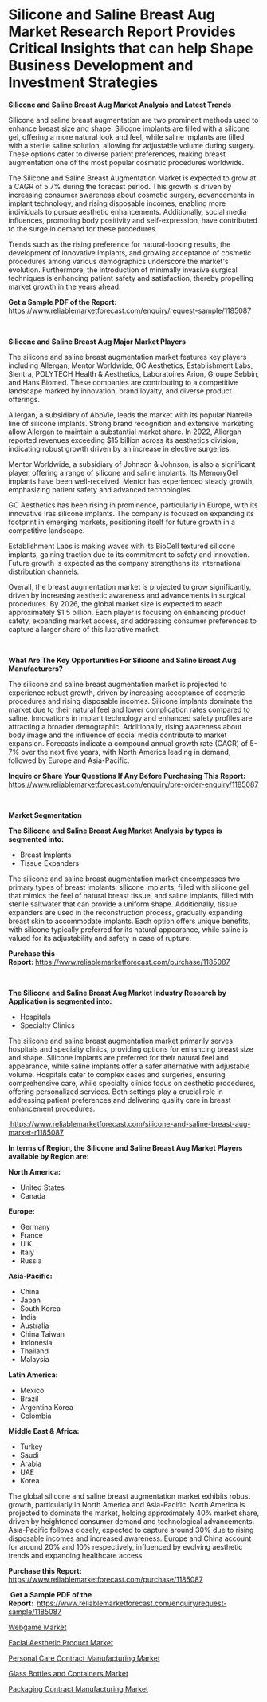 <p><h1>Silicone and Saline Breast Aug Market Research Report Provides Critical Insights that can help Shape Business Development and Investment Strategies</h1></p><p><strong>Silicone and Saline Breast Aug Market Analysis and Latest Trends</strong></p>
<p><p>Silicone and saline breast augmentation are two prominent methods used to enhance breast size and shape. Silicone implants are filled with a silicone gel, offering a more natural look and feel, while saline implants are filled with a sterile saline solution, allowing for adjustable volume during surgery. These options cater to diverse patient preferences, making breast augmentation one of the most popular cosmetic procedures worldwide.</p><p>The Silicone and Saline Breast Augmentation Market is expected to grow at a CAGR of 5.7% during the forecast period. This growth is driven by increasing consumer awareness about cosmetic surgery, advancements in implant technology, and rising disposable incomes, enabling more individuals to pursue aesthetic enhancements. Additionally, social media influences, promoting body positivity and self-expression, have contributed to the surge in demand for these procedures. </p><p>Trends such as the rising preference for natural-looking results, the development of innovative implants, and growing acceptance of cosmetic procedures among various demographics underscore the market's evolution. Furthermore, the introduction of minimally invasive surgical techniques is enhancing patient safety and satisfaction, thereby propelling market growth in the years ahead.</p></p>
<p><strong>Get a Sample PDF of the Report:&nbsp;</strong> <a href="https://www.reliablemarketforecast.com/enquiry/request-sample/1185087?utm_campaign=1601&utm_medium=2&utm_source=Github&utm_content=ia&utm_term=22102024&utm_id=silicone-and-saline-breast-aug">https://www.reliablemarketforecast.com/enquiry/request-sample/1185087</a></p>
<p>&nbsp;</p>
<p><strong>Silicone and Saline Breast Aug Major Market Players</strong></p>
<p><p>The silicone and saline breast augmentation market features key players including Allergan, Mentor Worldwide, GC Aesthetics, Establishment Labs, Sientra, POLYTECH Health & Aesthetics, Laboratoires Arion, Groupe Sebbin, and Hans Biomed. These companies are contributing to a competitive landscape marked by innovation, brand loyalty, and diverse product offerings.</p><p>Allergan, a subsidiary of AbbVie, leads the market with its popular Natrelle line of silicone implants. Strong brand recognition and extensive marketing allow Allergan to maintain a substantial market share. In 2022, Allergan reported revenues exceeding $15 billion across its aesthetics division, indicating robust growth driven by an increase in elective surgeries.</p><p>Mentor Worldwide, a subsidiary of Johnson & Johnson, is also a significant player, offering a range of silicone and saline implants. Its MemoryGel implants have been well-received. Mentor has experienced steady growth, emphasizing patient safety and advanced technologies.</p><p>GC Aesthetics has been rising in prominence, particularly in Europe, with its innovative Iras silicone implants. The company is focused on expanding its footprint in emerging markets, positioning itself for future growth in a competitive landscape.</p><p>Establishment Labs is making waves with its BioCell textured silicone implants, gaining traction due to its commitment to safety and innovation. Future growth is expected as the company strengthens its international distribution channels.</p><p>Overall, the breast augmentation market is projected to grow significantly, driven by increasing aesthetic awareness and advancements in surgical procedures. By 2026, the global market size is expected to reach approximately $1.5 billion. Each player is focusing on enhancing product safety, expanding market access, and addressing consumer preferences to capture a larger share of this lucrative market.</p></p>
<p>&nbsp;</p>
<p><strong>What Are The Key Opportunities For Silicone and Saline Breast Aug Manufacturers?</strong></p>
<p><p>The silicone and saline breast augmentation market is projected to experience robust growth, driven by increasing acceptance of cosmetic procedures and rising disposable incomes. Silicone implants dominate the market due to their natural feel and lower complication rates compared to saline. Innovations in implant technology and enhanced safety profiles are attracting a broader demographic. Additionally, rising awareness about body image and the influence of social media contribute to market expansion. Forecasts indicate a compound annual growth rate (CAGR) of 5-7% over the next five years, with North America leading in demand, followed by Europe and Asia-Pacific.</p></p>
<p><strong>Inquire or Share Your Questions If Any Before Purchasing This Report:</strong> <a href="https://www.reliablemarketforecast.com/enquiry/pre-order-enquiry/1185087?utm_campaign=1601&utm_medium=2&utm_source=Github&utm_content=ia&utm_term=22102024&utm_id=silicone-and-saline-breast-aug">https://www.reliablemarketforecast.com/enquiry/pre-order-enquiry/1185087</a></p>
<p>&nbsp;</p>
<p><strong>Market Segmentation</strong></p>
<p><strong>The Silicone and Saline Breast Aug Market Analysis by types is segmented into:</strong></p>
<p><ul><li>Breast Implants</li><li>Tissue Expanders</li></ul></p>
<p><p>The silicone and saline breast augmentation market encompasses two primary types of breast implants: silicone implants, filled with silicone gel that mimics the feel of natural breast tissue, and saline implants, filled with sterile saltwater that can provide a uniform shape. Additionally, tissue expanders are used in the reconstruction process, gradually expanding breast skin to accommodate implants. Each option offers unique benefits, with silicone typically preferred for its natural appearance, while saline is valued for its adjustability and safety in case of rupture.</p></p>
<p><strong>Purchase this Report:&nbsp;</strong><a href="https://www.reliablemarketforecast.com/purchase/1185087?utm_campaign=1601&utm_medium=2&utm_source=Github&utm_content=ia&utm_term=22102024&utm_id=silicone-and-saline-breast-aug">https://www.reliablemarketforecast.com/purchase/1185087</a></p>
<p>&nbsp;</p>
<p><strong>The Silicone and Saline Breast Aug Market Industry Research by Application is segmented into:</strong></p>
<p><ul><li>Hospitals</li><li>Specialty Clinics</li></ul></p>
<p><p>The silicone and saline breast augmentation market primarily serves hospitals and specialty clinics, providing options for enhancing breast size and shape. Silicone implants are preferred for their natural feel and appearance, while saline implants offer a safer alternative with adjustable volume. Hospitals cater to complex cases and surgeries, ensuring comprehensive care, while specialty clinics focus on aesthetic procedures, offering personalized services. Both settings play a crucial role in addressing patient preferences and delivering quality care in breast enhancement procedures.</p></p>
<p><a href="https://www.reliablemarketforecast.com/silicone-and-saline-breast-aug-market-r1185087?utm_campaign=1601&utm_medium=2&utm_source=Github&utm_content=ia&utm_term=22102024&utm_id=silicone-and-saline-breast-aug">&nbsp;https://www.reliablemarketforecast.com/silicone-and-saline-breast-aug-market-r1185087</a></p>
<p><strong>In terms of Region, the Silicone and Saline Breast Aug Market Players available by Region are:</strong></p>
<p>
    <p> <strong> North America: </strong>
        <ul>
            <li>United States</li>
            <li>Canada</li>
        </ul>
        </p> 
    <p> <strong> Europe: </strong>
        <ul>
            <li>Germany</li>
            <li>France</li>
            <li>U.K.</li>
            <li>Italy</li>
            <li>Russia</li>
        </ul>
        </p> 
    <p> <strong> Asia-Pacific: </strong>
        <ul>
            <li>China</li>
            <li>Japan</li>
            <li>South Korea</li>
            <li>India</li>
            <li>Australia</li>
            <li>China Taiwan</li>
            <li>Indonesia</li>
            <li>Thailand</li>
            <li>Malaysia</li>
        </ul>
        </p> 
    <p> <strong> Latin America: </strong>
        <ul>
            <li>Mexico</li>
            <li>Brazil</li>
            <li>Argentina Korea</li>
            <li>Colombia</li>
        </ul>
        </p> 
    <p> <strong> Middle East & Africa: </strong>
        <ul>
            <li>Turkey</li>
            <li>Saudi</li>
            <li>Arabia</li>
            <li>UAE</li>
            <li>Korea</li>
        </ul>
    </p>
    </p>
<p><p>The global silicone and saline breast augmentation market exhibits robust growth, particularly in North America and Asia-Pacific. North America is projected to dominate the market, holding approximately 40% market share, driven by heightened consumer demand and technological advancements. Asia-Pacific follows closely, expected to capture around 30% due to rising disposable incomes and increased awareness. Europe and China account for around 20% and 10% respectively, influenced by evolving aesthetic trends and expanding healthcare access.</p></p>
<p><strong>Purchase this Report: </strong><a href="https://www.reliablemarketforecast.com/purchase/1185087?utm_campaign=1601&utm_medium=2&utm_source=Github&utm_content=ia&utm_term=22102024&utm_id=silicone-and-saline-breast-aug">https://www.reliablemarketforecast.com/purchase/1185087</a></p>
<p>&nbsp;<strong>Get a Sample PDF of the Report:&nbsp;&nbsp;</strong><a href="https://www.reliablemarketforecast.com/enquiry/request-sample/1185087?utm_campaign=1601&utm_medium=2&utm_source=Github&utm_content=ia&utm_term=22102024&utm_id=silicone-and-saline-breast-aug">https://www.reliablemarketforecast.com/enquiry/request-sample/1185087</a></p>
<p><strong></strong></p>
<p><p><a href="https://www.linkedin.com/pulse/decoding-webgame-industry-dynamics-strategic-imperatives-zwmle?utm_campaign=1601&utm_medium=2&utm_source=Github&utm_content=ia&utm_term=22102024&utm_id=silicone-and-saline-breast-aug">Webgame Market</a></p><p><a href="https://github.com/LilianFaulkner65/Market-Research-Report-List-1/blob/main/facial-aesthetic-product-market.md?utm_campaign=1601&utm_medium=2&utm_source=Github&utm_content=ia&utm_term=22102024&utm_id=silicone-and-saline-breast-aug">Facial Aesthetic Product Market</a></p><p><a href="https://www.linkedin.com/pulse/personal-care-contract-manufacturing-market-industry-landscape-fxmke?utm_campaign=1601&utm_medium=2&utm_source=Github&utm_content=ia&utm_term=22102024&utm_id=silicone-and-saline-breast-aug">Personal Care Contract Manufacturing Market</a></p><p><a href="https://www.linkedin.com/pulse/top-trends-transforming-glass-bottles-containers-market-2024-rdfle?utm_campaign=1601&utm_medium=2&utm_source=Github&utm_content=ia&utm_term=22102024&utm_id=silicone-and-saline-breast-aug">Glass Bottles and Containers Market</a></p><p><a href="https://www.linkedin.com/pulse/packaging-contract-manufacturing-market-growth-outlook-from-1svhe?utm_campaign=1601&utm_medium=2&utm_source=Github&utm_content=ia&utm_term=22102024&utm_id=silicone-and-saline-breast-aug">Packaging Contract Manufacturing Market</a></p></p>